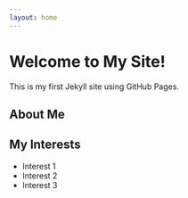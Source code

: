 ```yaml
---
layout: home
---
```


# Welcome to My Site!

This is my first Jekyll site using GitHub Pages.

## About Me


## My Interests

- Interest 1
- Interest 2
- Interest 3
